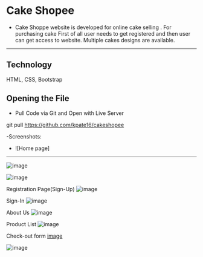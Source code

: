 # Cake Shopee

- Cake Shoppe website is developed for online cake selling . For purchasing cake First of all user needs to get registered and then user can get access to website. Multiple cakes designs are available.

---

## Technology

HTML,
CSS,
Bootstrap

## Opening the File

- Pull Code via Git and Open with Live Server

git pull https://github.com/kpate16/cakeshopee

-Screenshots:

- ![Home page]

---

![image](https://user-images.githubusercontent.com/130574523/233535140-768a60b9-a09d-4e27-8f75-96be5f22485c.png)

![image](https://user-images.githubusercontent.com/130574523/233535217-2984f9aa-9ddb-42b0-9432-d084e5ad17ee.png)

Registration Page(Sign-Up)
![image](https://user-images.githubusercontent.com/130574523/233535417-58de645a-d4f9-4f2b-8d8d-53ad2b9c119d.png)

Sign-In
![image](https://user-images.githubusercontent.com/130574523/233535533-90515aad-8e36-438c-b777-82ee9f583ebc.png)

About Us
![image](https://user-images.githubusercontent.com/130574523/233535738-e6cb3d68-d9ba-4de0-95ee-19e1252f8d75.png)

Product List
![image](https://user-images.githubusercontent.com/130574523/233535891-e56d4bfb-d89f-4e77-9616-e72471f775ff.png)

Check-out form
[image](https://user-images.githubusercontent.com/130574523/233536090-3bd469c8-6b6d-455d-ae94-c4a372655a46.png)

![image](https://user-images.githubusercontent.com/130574523/233536183-ce8e5164-e0f7-4fe0-b6d7-17ad276bf367.png)

